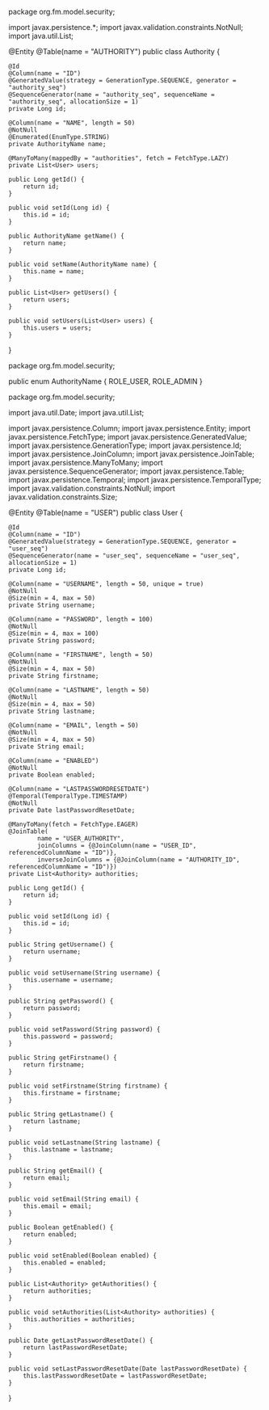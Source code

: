package org.fm.model.security;

import javax.persistence.*;
import javax.validation.constraints.NotNull;
import java.util.List;

@Entity
@Table(name = "AUTHORITY")
public class Authority {

    @Id
    @Column(name = "ID")
    @GeneratedValue(strategy = GenerationType.SEQUENCE, generator = "authority_seq")
    @SequenceGenerator(name = "authority_seq", sequenceName = "authority_seq", allocationSize = 1)
    private Long id;

    @Column(name = "NAME", length = 50)
    @NotNull
    @Enumerated(EnumType.STRING)
    private AuthorityName name;

    @ManyToMany(mappedBy = "authorities", fetch = FetchType.LAZY)
    private List<User> users;

    public Long getId() {
        return id;
    }

    public void setId(Long id) {
        this.id = id;
    }

    public AuthorityName getName() {
        return name;
    }

    public void setName(AuthorityName name) {
        this.name = name;
    }

    public List<User> getUsers() {
        return users;
    }

    public void setUsers(List<User> users) {
        this.users = users;
    }
}

package org.fm.model.security;

public enum AuthorityName {
    ROLE_USER, ROLE_ADMIN
}

package org.fm.model.security;

import java.util.Date;
import java.util.List;

import javax.persistence.Column;
import javax.persistence.Entity;
import javax.persistence.FetchType;
import javax.persistence.GeneratedValue;
import javax.persistence.GenerationType;
import javax.persistence.Id;
import javax.persistence.JoinColumn;
import javax.persistence.JoinTable;
import javax.persistence.ManyToMany;
import javax.persistence.SequenceGenerator;
import javax.persistence.Table;
import javax.persistence.Temporal;
import javax.persistence.TemporalType;
import javax.validation.constraints.NotNull;
import javax.validation.constraints.Size;

@Entity
@Table(name = "USER")
public class User {

    @Id
    @Column(name = "ID")
    @GeneratedValue(strategy = GenerationType.SEQUENCE, generator = "user_seq")
    @SequenceGenerator(name = "user_seq", sequenceName = "user_seq", allocationSize = 1)
    private Long id;

    @Column(name = "USERNAME", length = 50, unique = true)
    @NotNull
    @Size(min = 4, max = 50)
    private String username;

    @Column(name = "PASSWORD", length = 100)
    @NotNull
    @Size(min = 4, max = 100)
    private String password;

    @Column(name = "FIRSTNAME", length = 50)
    @NotNull
    @Size(min = 4, max = 50)
    private String firstname;

    @Column(name = "LASTNAME", length = 50)
    @NotNull
    @Size(min = 4, max = 50)
    private String lastname;

    @Column(name = "EMAIL", length = 50)
    @NotNull
    @Size(min = 4, max = 50)
    private String email;

    @Column(name = "ENABLED")
    @NotNull
    private Boolean enabled;

    @Column(name = "LASTPASSWORDRESETDATE")
    @Temporal(TemporalType.TIMESTAMP)
    @NotNull
    private Date lastPasswordResetDate;

    @ManyToMany(fetch = FetchType.EAGER)
    @JoinTable(
            name = "USER_AUTHORITY",
            joinColumns = {@JoinColumn(name = "USER_ID", referencedColumnName = "ID")},
            inverseJoinColumns = {@JoinColumn(name = "AUTHORITY_ID", referencedColumnName = "ID")})
    private List<Authority> authorities;

    public Long getId() {
        return id;
    }

    public void setId(Long id) {
        this.id = id;
    }

    public String getUsername() {
        return username;
    }

    public void setUsername(String username) {
        this.username = username;
    }

    public String getPassword() {
        return password;
    }

    public void setPassword(String password) {
        this.password = password;
    }

    public String getFirstname() {
        return firstname;
    }

    public void setFirstname(String firstname) {
        this.firstname = firstname;
    }

    public String getLastname() {
        return lastname;
    }

    public void setLastname(String lastname) {
        this.lastname = lastname;
    }

    public String getEmail() {
        return email;
    }

    public void setEmail(String email) {
        this.email = email;
    }

    public Boolean getEnabled() {
        return enabled;
    }

    public void setEnabled(Boolean enabled) {
        this.enabled = enabled;
    }

    public List<Authority> getAuthorities() {
        return authorities;
    }

    public void setAuthorities(List<Authority> authorities) {
        this.authorities = authorities;
    }

    public Date getLastPasswordResetDate() {
        return lastPasswordResetDate;
    }

    public void setLastPasswordResetDate(Date lastPasswordResetDate) {
        this.lastPasswordResetDate = lastPasswordResetDate;
    }
}

